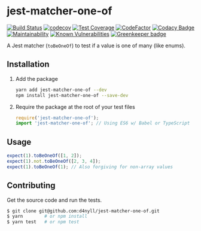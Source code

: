 # jest-matcher-one-of

[![Build Status](https://travis-ci.org/d4nyll/jest-matcher-one-of.svg?branch=master)](https://travis-ci.org/d4nyll/jest-matcher-one-of)
[![codecov](https://codecov.io/gh/d4nyll/jest-matcher-one-of/branch/master/graph/badge.svg)](https://codecov.io/gh/d4nyll/jest-matcher-one-of)
[![Test Coverage](https://api.codeclimate.com/v1/badges/d301a1416e9ef124382f/test_coverage)](https://codeclimate.com/github/d4nyll/jest-matcher-one-of/test_coverage) 
[![CodeFactor](https://www.codefactor.io/repository/github/d4nyll/jest-matcher-one-of/badge)](https://www.codefactor.io/repository/github/d4nyll/jest-matcher-one-of)
[![Codacy Badge](https://api.codacy.com/project/badge/Grade/9ab3b405ea4c4c9297759dce2cea8e10)](https://www.codacy.com/app/d4nyll/jest-matcher-one-of?utm_source=github.com&amp;utm_medium=referral&amp;utm_content=d4nyll/jest-matcher-one-of&amp;utm_campaign=Badge_Grade)
[![Maintainability](https://api.codeclimate.com/v1/badges/d301a1416e9ef124382f/maintainability)](https://codeclimate.com/github/d4nyll/jest-matcher-one-of/maintainability) 
[![Known Vulnerabilities](https://snyk.io/test/github/d4nyll/jest-matcher-one-of/badge.svg)](https://snyk.io/test/github/d4nyll/jest-matcher-one-of)
[![Greenkeeper badge](https://badges.greenkeeper.io/d4nyll/jest-matcher-one-of.svg)](https://greenkeeper.io/)

A Jest matcher (`toBeOneOf`) to test if a value is one of many (like enums).

## Installation

1. Add the package

    ```sh
    yarn add jest-matcher-one-of --dev
    npm install jest-matcher-one-of --save-dev
    ```

2. Require the package at the root of your test files

    ```js
    require('jest-matcher-one-of');
    import 'jest-matcher-one-of'; // Using ES6 w/ Babel or TypeScript
    ```

## Usage

```js
expect(1).toBeOneOf([1, 2]);
expect(1).not.toBeOneOf([2, 3, 4]);
expect(1).toBeOneOf(1); // Also forgiving for non-array values
```

## Contributing

Get the source code and run the tests.

```sh
$ git clone git@github.com:d4nyll/jest-matcher-one-of.git
$ yarn        # or npm install
$ yarn test   # or npm test
```

